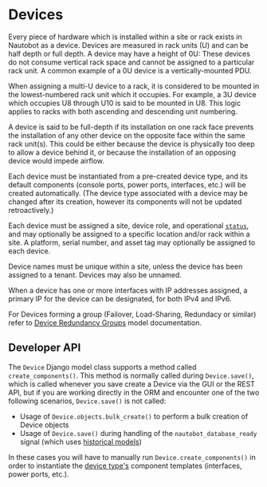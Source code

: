 # Devices

Every piece of hardware which is installed within a site or rack exists in Nautobot as a device. Devices are measured in rack units (U) and can be half depth or full depth. A device may have a height of 0U: These devices do not consume vertical rack space and cannot be assigned to a particular rack unit. A common example of a 0U device is a vertically-mounted PDU.

When assigning a multi-U device to a rack, it is considered to be mounted in the lowest-numbered rack unit which it occupies. For example, a 3U device which occupies U8 through U10 is said to be mounted in U8. This logic applies to racks with both ascending and descending unit numbering.

A device is said to be full-depth if its installation on one rack face prevents the installation of any other device on the opposite face within the same rack unit(s). This could be either because the device is physically too deep to allow a device behind it, or because the installation of an opposing device would impede airflow.

Each device must be instantiated from a pre-created device type, and its default components (console ports, power ports, interfaces, etc.) will be created automatically. (The device type associated with a device may be changed after its creation, however its components will not be updated retroactively.)

Each device must be assigned a site, device role, and operational [`status`](../../models/extras/status.md), and may optionally be assigned to a specific location and/or rack within a site. A platform, serial number, and asset tag may optionally be assigned to each device.

Device names must be unique within a site, unless the device has been assigned to a tenant. Devices may also be unnamed.

When a device has one or more interfaces with IP addresses assigned, a primary IP for the device can be designated, for both IPv4 and IPv6.

For Devices forming a group (Failover, Load-Sharing, Redundacy or similar) refer to [Device Redundancy Groups](deviceredundancygroup.md) model documentation.

## Developer API

The `Device` Django model class supports a method called `create_components()`. This method is normally called during `Device.save()`, which is called whenever you save create a Device via the GUI or the REST API, but if you are working directly in the ORM and encounter one of the two following scenarios, `Device.save()` is not called:

- Usage of `Device.objects.bulk_create()` to perform a bulk creation of Device objects
- Usage of `Device.save()` during handling of the `nautobot_database_ready` signal (which uses [historical models](https://docs.djangoproject.com/en/3.2/topics/migrations/#historical-models))

In these cases you will have to manually run `Device.create_components()` in order to instantiate the [device type's](devicetype.md) component templates (interfaces, power ports, etc.).
